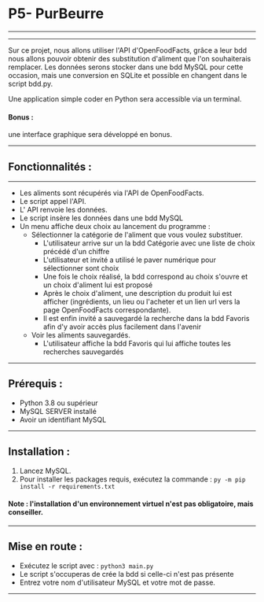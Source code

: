 ﻿                                    
# P5- PurBeurre


----------


-----------------------------------
Sur ce projet, nous allons utiliser l'API d'OpenFoodFacts, grâce a leur bdd nous allons pouvoir obtenir des substitution d'aliment que l'on souhaiterais remplacer. Les données serons stocker dans une bdd MySQL pour cette occasion, mais une conversion en SQLite et possible en changent dans le script bdd.py.

Une application simple coder en Python sera accessible via un terminal.

#### Bonus :
une interface graphique sera développé en bonus.

------------------------------------------------

## Fonctionnalités :

-----------------------------------------------------
 - Les aliments sont récupérés via l'API de OpenFoodFacts.
 - Le script appel l'API.
 - L' API renvoie les données.
 - Le script insère les données dans une bdd MySQL
 - Un menu affiche deux choix au lancement du programme : 
	 - Sélectionner la catégorie de l'aliment que vous voulez substituer.
		 - L'utilisateur arrive sur un la bdd Catégorie avec une liste de choix précédé d'un chiffre
		 - L'utilisateur et invité a utilisé le paver numérique pour sélectionner sont choix
		 - Une fois le choix réalisé, la bdd correspond au choix s'ouvre et un choix d'aliment lui est proposé
		 - Après le choix d'aliment, une description du produit lui est afficher (ingrédients, un lieu ou l'acheter et un lien url vers la page OpenFoodFacts correspondante).
		 - Il est enfin invité a sauvegardé la recherche dans la bdd Favoris afin d'y avoir accès plus facilement dans l'avenir
	 - Voir les aliments sauvegardés.
		 - L'utilisateur affiche la bdd Favoris qui lui affiche toutes les recherches sauvegardés
		 
---------------------------------------------------------

## Prérequis :

 - Python 3.8 ou supérieur 
 - MySQL SERVER installé
 - Avoir un identifiant MySQL

-------------------------------------

## Installation :

 1. Lancez MySQL.
 2. Pour installer les packages requis, exécutez la commande : `py -m pip install -r requirements.txt`
 
 #### Note : l'installation d'un environnement virtuel n'est pas obligatoire, mais conseiller. 

-----------------------------------

## Mise en route :

 - Exécutez le script avec : `python3 main.py`
 - Le script s'occuperas de crée la bdd si celle-ci n'est pas présente
 - Entrez votre nom d'utilisateur MySQL et votre mot de passe.

------------------------

